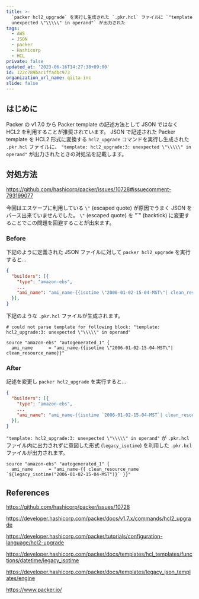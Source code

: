 ```yaml
---
title: >-
  `packer hcl2_upgrade` を実行し生成された `.pkr.hcl` ファイルに `"template: hcl2_upgrade:3:
  unexpected \"\\\\\" in operand"` が出力された
tags:
  - AWS
  - JSON
  - packer
  - Hashicorp
  - HCL
private: false
updated_at: '2023-06-16T14:27:38+09:00'
id: 122c789bac1ffadbc973
organization_url_name: qiita-inc
slide: false
---
```


## はじめに

Packer の v1.7.0 から Packer template の記述方法として JSON ではなく HCL2 を利用することが推奨されています。
JSON で記述された Packer template を HCL2 形式に変換する `hcl2_upgrade` コマンドを実行し生成された `.pkr.hcl` ファイルに、 `"template: hcl2_upgrade:3: unexpected \"\\\\\" in operand"` が出力されたときの対処法を記載します。

## 対処方法

https://github.com/hashicorp/packer/issues/10728#issuecomment-793199077

今回はエスケープに利用している `\"` (escaped quote) が原因でうまく JSON をパース出来ていませんでした。
`\"` (escaped quote) を "`" (backtick) に変更することでこの問題を回避することが出来ます。

### Before

下記のように定義された JSON ファイルに対して `packer hcl2_upgrade` を実行すると...

```json:sample_packer_template.json
{
  "builders": [{
    "type": "amazon-ebs",
    ...
    "ami_name": "ami_name-{{isotime \"2006-01-02-15-04-MST\"| clean_resource_name}}"
  }],
}
```

下記のような `.pkr.hcl` ファイルが生成されます。

```hcl:sample_packer_template.json.pkr.hcl
# could not parse template for following block: "template: hcl2_upgrade:3: unexpected \"\\\\\" in operand"

source "amazon-ebs" "autogenerated_1" {
  ami_name      = "ami_name-{{isotime \"2006-01-02-15-04-MST\"| clean_resource_name}}"
```

### After

記述を変更し `packer hcl2_upgrade` を実行すると...

```json:sample_packer_template.json
{
  "builders": [{
    "type": "amazon-ebs",
    ...
    "ami_name": "ami_name-{{isotime `2006-01-02-15-04-MST`| clean_resource_name}}"
  }],
}
```

`"template: hcl2_upgrade:3: unexpected \"\\\\\" in operand"` が `.pkr.hcl` ファイル内に出力されずに意図した形式 (`legacy_isotime`) を利用した `.pkr.hcl` ファイルが出力されます。

```hcl:sample_packer_template.json.pkr.hcl
source "amazon-ebs" "autogenerated_1" {
  ami_name      = "ami_name-{{ clean_resource_name `${legacy_isotime("2006-01-02-15-04-MST")}` }}"
```

## References

https://github.com/hashicorp/packer/issues/10728

https://developer.hashicorp.com/packer/docs/v1.7.x/commands/hcl2_upgrade

https://developer.hashicorp.com/packer/tutorials/configuration-language/hcl2-upgrade

https://developer.hashicorp.com/packer/docs/templates/hcl_templates/functions/datetime/legacy_isotime

https://developer.hashicorp.com/packer/docs/templates/legacy_json_templates/engine

https://www.packer.io/
